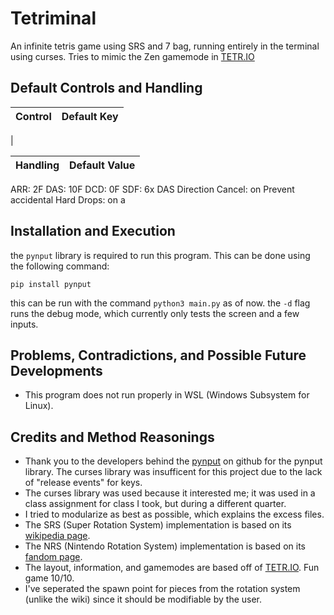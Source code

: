 # Tetriminal
An infinite tetris game using SRS and 7 bag, running entirely in the terminal using curses. Tries to mimic the Zen gamemode in [TETR.IO](https://tetr.io/)

## Default Controls and Handling
| Control | Default Key |
| ------- | ----------- |
| 

| Handling | Default Value |
| -------- | ------------- |

ARR: 2F
DAS: 10F
DCD: 0F
SDF: 6x
DAS Direction Cancel: on
Prevent accidental Hard Drops: on
a

## Installation and Execution
the `pynput` library is required to run this program. This can be done using the following command:

```pip install pynput```

this can be run with the command `python3 main.py` as of now. the `-d` flag runs the debug mode, which currently only tests the screen and a few inputs.

## Problems, Contradictions, and Possible Future Developments
- This program does not run properly in WSL (Windows Subsystem for Linux).

## Credits and Method Reasonings
- Thank you to the developers behind the [pynput](https://github.com/moses-palmer/pynput) on github for the pynput library. The curses library was insufficent for this project due to the lack of "release events" for keys.
- The curses library was used because it interested me; it was used in a class assignment for class I took, but during a different quarter.
- I tried to modularize as best as possible, which explains the excess files.
- The SRS (Super Rotation System) implementation is based on its [wikipedia page](https://tetris.wiki/Super_Rotation_System).
- The NRS (Nintendo Rotation System) implementation is based on its [fandom page](https://tetris.fandom.com/wiki/Nintendo_Rotation_System).
- The layout, information, and gamemodes are based off of [TETR.IO](https://tetr.io/). Fun game 10/10.
- I've seperated the spawn point for pieces from the rotation system (unlike the wiki) since it should be modifiable by the user.